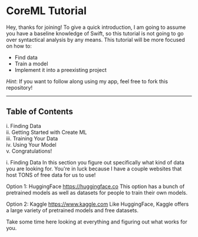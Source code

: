 # CoreML Tutorial

Hey, thanks for joining! To give a quick introduction, I am going to assume you have a baseline knowledge of Swift, so this tutorial is not going to go over syntactical analysis by any means. This tutorial will be more focused on how to:

- Find data
- Train a model
- Implement it into a preexisting project

*Hint*: If you want to follow along using my app, feel free to fork this repository!

---

## Table of Contents

i. Finding Data\
ii. Getting Started with Create ML\
iii. Training Your Data\
iv. Using Your Model\
v. Congratulations!

i. Finding Data
In this section you figure out specifically what kind of data you are looking for. You're in luck because I have a couple websites that host TONS of free data for us to use!

Option 1: HuggingFace https://huggingface.co
This option has a bunch of pretrained models as well as datasets for people to train their own models.

Option 2: Kaggle https://www.kaggle.com
Like HuggingFace, Kaggle offers a large variety of pretrained models and free datasets.

Take some time here looking at everything and figuring out what works for you. 















